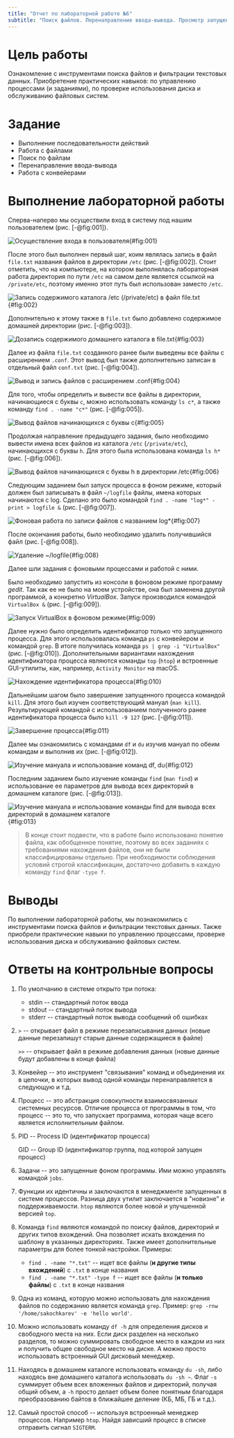 ```yaml
---
title: "Отчет по лабораторной работе №6"
subtitle: "Поиск файлов. Перенаправление ввода-вывода. Просмотр запущенных процессов"
---
```


# Цель работы

Ознакомление с инструментами поиска файлов и фильтрации текстовых данных. Приобретение практических навыков: по управлению процессами (и заданиями), по проверке использования диска и обслуживанию файловых систем.

# Задание

- Выполнение последовательности действий
- Работа с файлами
- Поиск по файлам
- Перенаправление ввода-вывода
- Работа с конвейерами

# Выполнение лабораторной работы

Сперва-наперво мы осуществили вход в систему под нашим пользователем (рис. [-@fig:001]).

![Осуществление входа в пользователя](image/s-1651669860.png){#fig:001}

После этого был выполнен первый шаг, коим являлась запись в файл `file.txt` названия файлов в директории `/etc` (рис. [-@fig:002]). Стоит отметить, что на компьютере, на котором выполнялась лабораторная работа директория по пути `/etc` на самом деле является ссылкой на `/private/etc`, поэтому именно этот путь был использован заместо `/etc`.

![Запись содержимого каталога `/etc` (`/private/etc`) в файл `file.txt`](image/s-1651670040.png){#fig:002}

Дополнительно к этому также в `file.txt` было добавлено содержимое домашней директории (рис. [-@fig:003]).

![Дозапись содержимого домашнего каталога в `file.txt`](image/s-1651669980.png){#fig:003}

Далее из файла `file.txt` созданного ранее были выведены все файлы с расширением `.conf`. Этот вывод был также дополнительно записан в отдельный файл `conf.txt` (рис. [-@fig:004]).

![Вывод и запись файлов с расширением `.conf`](image/s-1651670160.png){#fig:004}

Для того, чтобы определить и вывести все файлы в директории, начинающиеся с буквы `c`, можно использовать команду `ls c*`, а также команду `find . -name "c*"` (рис. [-@fig:005]).

![Вывод файлов начинающихся с буквы `c`](image/s-1651670280.png){#fig:005}

Продолжая направление предыдущего задания, было необходимо вывести имена всех файлов из каталога `/etc` (`/private/etc`), начинающихся с буквы `h`. Для этого была использована команда `ls h*` (рис. [-@fig:006]).

![Вывод файлов начинающихся с буквы `h` в директории `/etc`](image/s-1651670400.png){#fig:006}

Следующим заданием был запуск процесса в фоном режиме, который должен был записывать в файл `~/logfile` файлы, имена которых начинаются с log. Сделано это было командой `find . -name "log*" -print > logfile &` (рис. [-@fig:007]).

![Фоновая работа по записи файлов с названием `log*`](image/s-1651670460.png){#fig:007}

После окончания работы, было необходимо удалить получившийся файл (рис. [-@fig:008]).

![Удаление `~/logfile`](image/s-1651670520.png){#fig:008}

Далее шли задания с фоновыми процессами и работой с ними.

Было необходимо запустить из консоли в фоновом режиме программу *gedit*. Так как ее не было на моем устройстве, она был заменена другой программой, а конкретно *VirtualBox*. Запуск производился командой `VirtualBox &` (рис. [-@fig:009]). 

![Запуск VirtualBox в фоновом режиме](image/s-1651670700.png){#fig:009}

Далее нужно было определить идентификатор только что запущенного процесса. Для этого использовалась команда `ps` с конвейером и командой `grep`. В итоге получилась команда `ps | grep -i "VirtualBox"` (рис. [-@fig:010]). Дополнительными вариантами нахождения идентификатора процесса являются команды `top` (`htop`) и встроенные GUI-утилиты, как, например, `Activity Monitor` на macOS.

![Нахождение идентификатора процесса](image/s-1651670640.png){#fig:010}

Дальнейшим шагом было завершение запущенного процесса командой `kill`. Для этого был изучен соответствующий мануал (`man kill`). Результирующей командой с использованием полученного ранее идентификатора процесса было `kill -9 127` (рис. [-@fig:011]).

![Завершение процесса](image/s-1651670760.png){#fig:011}

Далее мы ознакомились с командами `df` и `du` изучив мануал по обеим командам и выполнив их (рис. [-@fig:012]).

![Изучение мануала и использование команд `df`, `du`](image/s-1651670880.png){#fig:012}

Последним заданием было изучение команды `find` (`man find`) и использование ее параметров для вывода всех директорий в домашнем каталоге (рис. [-@fig:013]).

![Изучение мануала и использование команды `find` для вывода всех директорий в домашнем каталоге](image/s-1651670820.png){#fig:013}

> В конце стоит подвести, что в работе было использовано понятие файла, как обобщенное понятие, поэтому во всех заданиях с требованиями нахождения файлов, они не были классифицированы отдельно. При необходимости соблюдения условий строгой классификации, достаточно добавить в каждую команду `find` флаг `-type f`.

# Выводы

По выполнении лабораторной работы, мы познакомились с инструментами поиска файлов и фильтрации текстовых данных. Также приобрели практические навыки по управлению процессами, проверке использования диска и обслуживанию файловых систем.

# Ответы на контрольные вопросы

1. По умолчанию в системе открыто три потока:
    - stdin -- стандартный поток ввода
    - stdout -- стандартный поток вывода
    - stderr -- стандартный поток вывода сообщений об ошибках
2. `>` -- открывает файл в режиме перезаписывания данных (новые данные перезапишут старые данные содержащиеся в файле)

    `>>` -- открывает файл в режиме добавления данных (новые данные будут добавлены в конце файла)

3. Конвейер -- это инструмент "связывания" команд и объединения их в цепочки, в которых вывод одной команды перенаправляется в следующую и т.д.
4. Процесс -- это абстракция совокупности взаимосвязанных системных ресурсов. Отличие процесса от программы в том, что процесс -- это то, что запускает программа, которая чаще всего является исполнительным файлом.
5. PID -- Process ID (идентификатор процесса)

    GID -- Group ID (идентификатор группа, под которой запущен процесс)

6. Задачи -- это запущенные фоном программы. Ими можно управлять командой `jobs`.
7. Функции их идентичны и заключаются в менеджменте запущенных в системе процессов. Разница двух утилит заключается в "новизне" и поддерживаемости. `htop` являются более новой и улучшенной версией `top`.
8. Команда `find` являются командой по поиску файлов, директорий и других типов вхождений. Она позволяет искать вхождения по шаблону в указанных директориях. Также имеет дополнительные параметры для более тонкой настройки. Примеры:
    - `find . -name "*.txt"` -- ищет все файлы (**и другие типы вхождений**) с `.txt` в конце названия
    - `find . -name "*.txt" -type f` -- ищет все файлы (**и только файлы**) с `.txt` в конце названия
9. Одна из команд, которую можно использовать для нахождения файлов по содержанию является команда `grep`. Пример: `grep -rnw '/home/sakochkarev' -e 'hello world'`.
10. Можно использовать команду `df -h` для определения дисков и свободного места на них. Если диск разделен на несколько разделов, то можно суммировать свободное место в каждом из них и получить общее свободное место на диске. А можно просто использовать встроенный GUI дисковый менеджер. 
11. Находясь в домашнем каталоге использовать команду `du -sh`, либо находясь вне домашнего каталога использовать `du -sh ~`. Флаг `-s` суммирует объем всех вложенных файлов и директорий, получая общий объем, а `-h` просто делает объем более понятным благодаря преобразованию байтов в ближайшее деление (КБ, МБ, ГБ и т.д.).
12. Самый простой способ -- используя встроенный менеджер процессов. Например `htop`. Найдя зависший процесс в списке отправить сигнал `SIGTERM`.